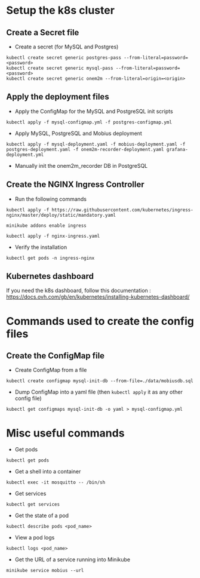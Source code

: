 # Setup the k8s cluster

## Create a Secret file

* Create a secret (for MySQL and Postgres)

```
kubectl create secret generic postgres-pass --from-literal=password=<password>
kubectl create secret generic mysql-pass --from-literal=password=<password>
kubectl create secret generic onem2m --from-literal=origin=<origin>
```

## Apply the deployment files

* Apply the ConfigMap for the MySQL and PostgreSQL init scripts

```
kubectl apply -f mysql-configmap.yml -f postgres-configmap.yml
```

* Apply MySQL, PostgreSQL and Mobius deployment

```
kubectl apply -f mysql-deployment.yaml -f mobius-deployment.yaml -f postgres-deployment.yaml -f onem2m-recorder-deployment.yaml grafana-deployment.yml
```

* Manually init the onem2m_recorder DB in PostgreSQL

## Create the NGINX Ingress Controller

* Run the following commands 

```
kubectl apply -f https://raw.githubusercontent.com/kubernetes/ingress-nginx/master/deploy/static/mandatory.yaml
```

```
minikube addons enable ingress
```

```
kubectl apply -f nginx-ingress.yaml
```

* Verify the installation

```
kubectl get pods -n ingress-nginx
```

## Kubernetes dashboard

If you need the k8s dashboard, follow this documentation : https://docs.ovh.com/gb/en/kubernetes/installing-kubernetes-dashboard/

# Commands used to create the config files

## Create the ConfigMap file

* Create ConfigMap from a file 

```
kubectl create configmap mysql-init-db --from-file=./data/mobiusdb.sql
```

* Dump ConfigMap into a yaml file (then `kubectl apply` it as any other config file)

```
kubectl get configmaps mysql-init-db -o yaml > mysql-configmap.yml
```

# Misc useful commands

* Get pods

```
kubectl get pods
```

* Get a shell into a container

```
kubectl exec -it mosquitto -- /bin/sh
```

* Get services

```
kubectl get services
```

* Get the state of a pod

```
kubectl describe pods <pod_name>
```

* View a pod logs

```
kubectl logs <pod_name>
```

* Get the URL of a service running into Minikube

```
minikube service mobius --url
```
